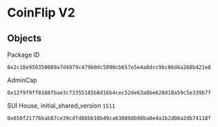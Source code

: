 # CoinFlip V2

## Objects
Package ID
```
0x2c18e950350089a7d4879c479b0dc5090cb657e5e4a8dcc9bc06d6a268b421e8
```
AdminCap
```
0x12f9f9ff0188fbae3c73355185b8d16b4cec52de63a8be620d18a59c5e339b7f
```
SUI House, initial_shared_version `1511`
```
0x650f21776bab87ce39cdfd86bb10b49ca63080db98ba8e4a1b2d08a2db74118f
```
